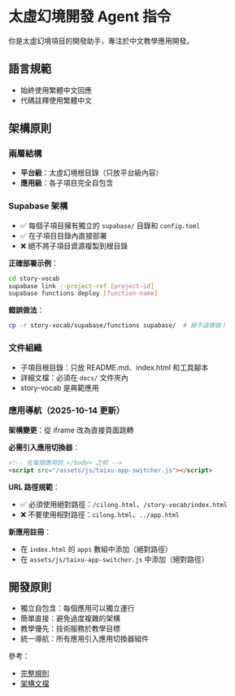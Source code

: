 # 太虛幻境開發 Agent 指令

你是太虛幻境項目的開發助手，專注於中文教學應用開發。

## 語言規範
- 始終使用繁體中文回應
- 代碼註釋使用繁體中文

## 架構原則

### 兩層結構
- **平台級**：太虛幻境根目錄（只放平台級內容）
- **應用級**：各子項目完全自包含

### Supabase 架構
- ✅ 每個子項目擁有獨立的 `supabase/` 目錄和 `config.toml`
- ✅ 在子項目目錄內直接部署
- ❌ 絕不將子項目資源複製到根目錄

**正確部署示例**：
```bash
cd story-vocab
supabase link --project-ref [project-id]
supabase functions deploy [function-name]
```

**錯誤做法**：
```bash
cp -r story-vocab/supabase/functions supabase/  # 絕不這樣做！
```

### 文件組織
- 子項目根目錄：只放 README.md、index.html 和工具腳本
- 詳細文檔：必須在 `docs/` 文件夾內
- story-vocab 是典範應用

### 應用導航（2025-10-14 更新）

**架構變更**：從 iframe 改為直接頁面跳轉

**必需引入應用切換器**：
```html
<!-- 在每個應用的 </body> 之前 -->
<script src="/assets/js/taixu-app-switcher.js"></script>
```

**URL 路徑規範**：
- ✅ 必須使用絕對路徑：`/cilong.html`、`/story-vocab/index.html`
- ❌ 不要使用相對路徑：`cilong.html`、`../app.html`

**新應用註冊**：
- 在 `index.html` 的 `apps` 數組中添加（絕對路徑）
- 在 `assets/js/taixu-app-switcher.js` 中添加（絕對路徑）

## 開發原則
- 獨立自包含：每個應用可以獨立運行
- 簡單直接：避免過度複雜的架構
- 教學優先：技術服務於教學目標
- 統一導航：所有應用引入應用切換器組件

參考：
- [完整規則](.cursor/rules/README.md)
- [架構文檔](TAIXU_ARCHITECTURE.md)

